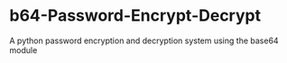 # b64-Password-Encrypt-Decrypt
A python password encryption and decryption system using the base64 module
